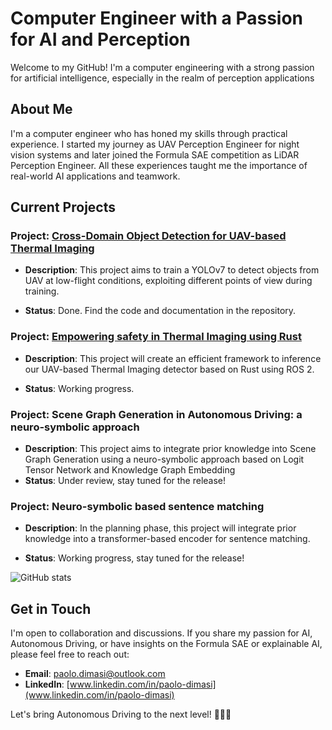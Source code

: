 # Computer Engineer with a Passion for AI and Perception

Welcome to my GitHub! I'm a computer engineering with a strong passion for artificial intelligence, especially in the realm of perception applications

## About Me

I'm a computer engineer who has honed my skills through practical experience. I started my journey as UAV Perception Engineer for  night vision systems and later joined the Formula SAE competition as LiDAR Perception Engineer. All these experiences taught me the importance of real-world  AI applications and teamwork.


## Current Projects

### Project: [Cross-Domain Object Detection for UAV-based Thermal Imaging](https://github.com/Pamasi/tir_cross_domain#cross-domain-object-detection-for-uav-based-thermal-imaging)
- **Description**: This project aims to train a YOLOv7 to detect objects from UAV at low-flight conditions, exploiting different points of view during training.

- **Status**: Done. Find the code and documentation in the repository.

### Project: [Empowering safety in Thermal Imaging using Rust](https://github.com/Pamasi/yolo_tir_rust)

- **Description**: This project will create an efficient framework to inference our UAV-based Thermal Imaging detector based on Rust using ROS 2.

- **Status**: Working progress.
  
### Project: Scene Graph Generation in Autonomous Driving: a neuro-symbolic approach

- **Description**: This project aims to integrate prior knowledge into Scene Graph Generation using a neuro-symbolic approach based on Logit Tensor Network and Knowledge Graph Embedding
- **Status**: Under review, stay tuned for the release!

### Project: Neuro-symbolic based sentence matching

- **Description**: In the planning phase, this project will integrate prior knowledge into a transformer-based encoder for sentence matching.

- **Status**: Working progress, stay tuned for the release!



![GitHub stats](https://github-readme-stats.vercel.app/api?username=Pamasi&show_icons=true&theme=tokyonight)

## Get in Touch
I'm open to collaboration and discussions. If you share my passion for AI, Autonomous Driving, or have insights on the Formula SAE or explainable AI, please feel free to reach out:

- **Email**: [paolo.dimasi@outlook.com](mailto:paolo.dimasi@outlook.com)
- **LinkedIn**: [www.linkedin.com/in/paolo-dimasi](www.linkedin.com/in/paolo-dimasi)

Let's bring Autonomous Driving to the next level! 🚗🤖🌟
